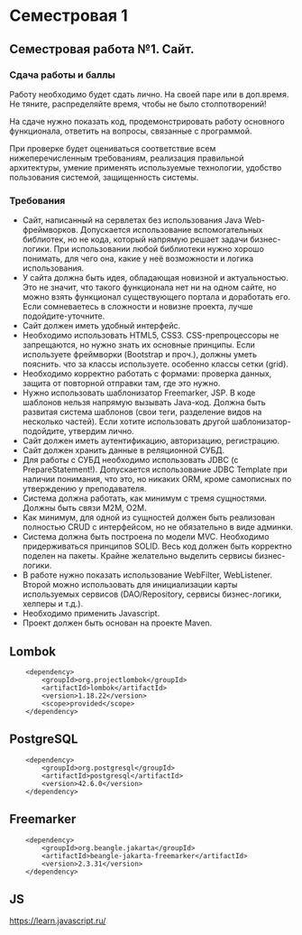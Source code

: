 # Семестровая 1

## Семестровая работа №1. Сайт.

### Сдача работы и баллы
Работу необходимо будет сдать лично. На своей паре или в доп.время. Не тяните, распределяйте время, чтобы не было столпотворений!

На сдаче нужно показать код, продемонстрировать работу основного функционала, ответить на вопросы, связанные с программой.

При проверке будет оцениваться соответствие всем нижеперечисленным требованиям, реализация правильной архитектуры, умение применять используемые технологии, удобство пользования системой, защищенность системы.

### Требования
- Сайт, написанный на сервлетах без использования Java Web-фреймворков. Допускается использование вспомогательных библиотек, но не кода, который напрямую решает задачи бизнес-логики. При использовании любой библиотеки нужно хорошо понимать, для чего она, какие у неё возможности и логика использования.
- У сайта должна быть идея, обладающая новизной и актуальностью. Это не значит, что такого функционала нет ни на одном сайте, но можно взять функционал существующего портала и доработать его. Если сомневаетесь в сложности и новизне проекта, лучше подойдите-уточните.
- Сайт должен иметь удобный интерфейс.
- Необходимо использовать HTML5, CSS3. CSS-препроцессоры не запрещаются, но нужно знать их основные принципы. Если используете фреймворки (Bootstrap и проч.), должны уметь пояснить. что за классы используете. особенно классы сетки (grid).
- Необходимо корректно работать с формами: проверка данных, защита от повторной отправки там, где это нужно.
- Нужно использовать шаблонизатор Freemarker, JSP. В коде шаблонов нельзя напрямую вызывать Java-код. Должна быть развитая система шаблонов (свои теги, разделение видов на несколько частей). Если хотите использовать другой шаблонизатор-подойдите, утвердим лично.
- Сайт должен иметь аутентификацию, авторизацию, регистрацию.
- Сайт должен хранить данные в реляционной СУБД.
- Для работы с СУБД необходимо использовать JDBC (с PrepareStatement!). Допускается использование JDBC Template при наличии понимания, что это, но никаких ORM, кроме самописных по утверждению у преподавателя.
- Система должна работать, как минимум с  тремя сущностями. Должны быть связи M2M, O2M.
- Как минимум, для одной из сущностей должен быть реализован полностью CRUD с интерфейсом, но не обязательно в виде админки.
- Система должна быть построена по модели MVC. Необходимо придерживаться принципов SOLID. Весь код должен быть корректно поделен на пакеты. Крайне желательно выделить сервисы бизнес-логики.
- В работе нужно показать использование WebFilter, WebListener. Второй можно использовать для инициализации карты используемых сервисов (DAO/Repository, сервисы бизнес-логики, хелперы и т.д.).
- Необходимо применить Javascript.
- Проект должен быть основан на проекте Maven.

## Lombok

```
    <dependency>
        <groupId>org.projectlombok</groupId>
        <artifactId>lombok</artifactId>
        <version>1.18.22</version>
        <scope>provided</scope>
    </dependency>
```

## PostgreSQL

```
    <dependency>
        <groupId>org.postgresql</groupId>
        <artifactId>postgresql</artifactId>
        <version>42.6.0</version>
    </dependency>
```

## Freemarker

```
    <dependency>
        <groupId>org.beangle.jakarta</groupId>
        <artifactId>beangle-jakarta-freemarker</artifactId>
        <version>2.3.31</version>
    </dependency>
```

## JS

https://learn.javascript.ru/